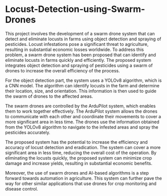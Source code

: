 # Locust-Detection-using-Swarm-Drones
This project involves the development of a swarm drone system that can detect and eliminate locusts in farms using object detection and spraying of pesticides. 
Locust infestations pose a significant threat to agriculture, resulting in substantial economic losses worldwide. To address this problem, a swarm drone system has been proposed that can identify and eliminate locusts in farms quickly and efficiently. The proposed system integrates object detection and spraying of pesticides using a swarm of drones to increase the overall efficiency of the process.

For the object detection part, the system uses a YOLOv8 algorithm, which is a CNN model. The algorithm can identify locusts in the farm and determine their location, size, and orientation. This information is then used to guide the swarm of drones to the affected areas.

The swarm drones are controlled by the ArduPilot system, which enables them to work together effectively. The ArduPilot system allows the drones to communicate with each other and coordinate their movements to cover a more significant area in less time. The drones use the information obtained from the YOLOv8 algorithm to navigate to the infested areas and spray the pesticides accurately.

The proposed system has the potential to increase the efficiency and accuracy of locust detection and eradication. The system can cover a more significant area in less time, reducing the overall cost of the operation. By eliminating the locusts quickly, the proposed system can minimize crop damage and increase yields, resulting in substantial economic benefits.

Moreover, the use of swarm drones and AI-based algorithms is a step forward towards automation in agriculture. This system can further pave the way for other similar applications that use drones for crop monitoring and disease control. 
